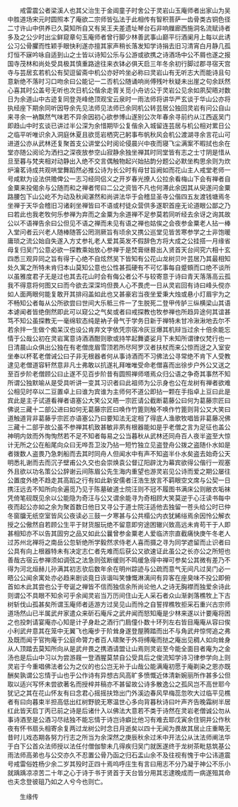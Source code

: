 <!-- { "loadSidebar": true } -->
　　戒雷震公者梁溪人也其父治生于金阊童子时舍公于灵岩山玉庵师者出家山为吴中胜道场宋元时圆照本了庵欲二宗师皆弘法于此相传有智积菩萨一齿骨类古铜色径二寸许山中供养已久莫知所自又有吴王夫差遗址琴台石非响屧廊西施洞名流赋诗者多及之公少时出尘鲜窥章句玉庵师者曾行脚少林善武事山巅平衍酒阑月上每以此诱公习公骨臞而性颖手眼快利遂亦擅其家声稍长落发知学诗捐去旧习清宵白月静几孤灯恒不寐吟咏自适到山之士皆以诗知公乐与公游或欲携之诗酒场中公不屑也遂之报国寺茂林和尚处受具极其慎重路途往来衣钵必俱天启三年冬余初行脚过郡寻宿天宫寺与芸居玄若机公有契逗留斋中机公亦好吟坐必称曰灵岩山有无听志大而能诗且句意新绝不落时习口吻余曰公能记一二否机公随诵响尚傅残叶秋疑未出崖之句余跃然心喜其时公盖号无听也次日机公偕余走胥关觅小舟访公于灵岩公见余如夙契晤对数日为余道山中古迹复同登尧峰绝顶观宝云泉时一雨法师将讲华严玄谈于华山公亦将执经座下期余同听因导余先见法师见法师已余同机公转芸居公独回灵岩有问公自山来寻余一衲飘然气味若不异余因初心欲参博山遂别公次年春余寻前约从江西返吴门即趋山中时玄谈已讲过半公深为余惜期毕公复偕余入城留连芸居与机公相对累日公之临平听唯识余入洞庭休夏且欲觅岩栖究己躬事布帆秋风会机公渡湖寻余言花山可进道公亦从武林还复聚首支公讲堂公时阅论侵晨兴中夜而寝飞尘满案不暇拭也余在堂亦随公阅论为洒扫之深夜放参空山寂静余独坐禅其时同堂皆有志之士寸阴是惜从旦至暮与梵夹相对动静出入绝不交言偶触物起兴始拈韵分题公必默坐构思余则为炊炉瀹茗诗成共观哄堂舞蹈然必推公诗为长公时有母甘旨阙如而花山主人戒堂老师一号咸默为设法供赡俾公一志习经同侣义之开岁春光撩人公拉余看梅山下会有禅者自金粟来投偈余与公随而和之禅者愕曰二公之资皆不凡也何滞此余因其从臾遂问金粟路腰包下山公屹不为动及秋闻湛然和尚讲法华于会稽显圣寺公偕四五友渡钱塘焉冬坐禅于天华会稽旧习诸刹坐禅皆曰不语或村徒众营供多遂职首座无论道眼公鄙之乃曰若此也我老牧何乐参禅为弃而之金粟为余道禅不足参莫若同听经去余讶之询其故公以不语禅告余曰公但见不语之禅而未见有语之禅也姑俟之会夜参金粟老人拈一棒入堂问者云兴老人随棒随答公罔测厥旨有顷余又携公巡堂见皆苦寒参学之士非饱暖庸琐之流公始自失遂入方丈参礼老人爱其英发不假辞色方将大成之公挂搭一月缘省母复归吴门公意必欲一探教乘始放心参禅于是焚膏继晷出入贤首天台间究六相十玄四悉三观异同之旨有得于心绝不自炫然吴下皆知有公花山龙树贝叶芸居乃其最相知处久寓之所特未肯归本山莫知公意也公性甚孤硬有不可忆事每自蹙頞而口绝不谈所以虽雅度君子无是过也其去花山时会有侮公者公不与较寄意于诗曰青天落落高云孤我不得意将何图又曰而今欲去深深坞但畏人心不畏虎一日从灵岩回有诗曰峰头傥亦如人面两眼何能复敢开其排闷盖如此也又甚豪宕当夜坐爱秉大烛或悬小灯眉宇为之不畅知公者每从公所欲尝曰世间大乐秪三件一了生脱死二登甲传胪三纵横梁山其语本谑闻者皆绝倒然即此可以窥公之气矣或者曰戒探教也牧参禅也所趋异途何其谊甚笃不知公虽探教无一毫绵软态纯是衲子骨气于学务日新于禅特未甘冷湫湫地去尔不若余拌一生做个痴呆汉也设公肯弃文字依凭宗宿冷灰豆爆其机辩当过余十倍余能忘情于公哉公初在灵岩寓意诗酒酒酣则歌或持竿起舞婆娑月下未知所谓律仪梵行也一日清晨山众俱出公独在有老僧庞眉雪顶若所尽阿罗汉者扶杖而来公惊而迓之入室安坐奉以杯茗老僧诫公曰子非无根器者何从事诗酒而不习佛法公寻常绝不肯下人受教逮见老僧道容轩然意非凡士弗敢以抗遂礼拜唯唯受命老僧喜而出徐步户外公又送之至百步阶老僧顾公曰止遂不见百步阶昔有圆照禅师塔焉众归公语之争奇其事然不知所谓公独默喻从是受具听讲一变其习识者曰此祖师为公示身也公在龙树有禅者欲难公相见时卒以二豆置卓上曰谁为宾谁为主师何不道公即拈一颗在手指卓上豆曰此是宾此是主子试道看禅者语塞公大笑公又晤一宗匠请公截断葛藤公曰何为葛藤宗匠曰佛说三藏十二部公进曰如何无葛藤宗匠曰唤作竹篦则触不唤作竹篦则背公又大笑曰道触道背非葛藤乎宗匠亦语塞公乃曰要知法无定相了得底人渔歌牧唱皆非葛藤况佛三藏十二部乎故公虽不参禅其机致甚敏非夙有根器能如是乎老僧之言为足征也盖公神明内敛而外恂恂然若不足不知者每易之公当暮秋从武林还同舟百人夜半盗至大惊计无所之公在船尾向众曰无哗吾卫汝乃拈一短竹独立见盗登舟公拨之盗随仆水如是者拨数人盗畏乃急刺船而去其时同舟人但闻水中有声不知盗半仆水矣盗去始奇公天明悉礼谢而去而沉子壁甫公久交也会崇焕袁公督辽阳辟沈为幕宾欲得公偕行一观塞外且欲以功名策公公辞谢云间陈眉公先生海内重望也游灵岩见公诗而爱之期公屡往公置度外绝不趋走其高蹈之行有如此新安儒者汪浩生放言不羁眼空文席与公契一日携汪远去不知所向余遍觅乃见于陈墓破道士院汪则不冠不履图书满床公则敝衣垢袜凭倚笔砚既见余以公能隐为奇汪与公又谓余能寻为奇相顾大笑莫逆于心汪读书每中夜而起公亦如之余为聚首数日他日又寻公于道士院汪适他去独留一苍头给公时已仲冬窗牖无纸空室皆风公夜读必三鼓一夕寒甚与公共榻公内衣犹絺绤焉余因怜公解衣授之公傲然自若顾公生平于财货服玩绝不留意即穷途困辙兴致高远未肯苟干于人即甚相知亦不以告其固穷之品又如此公曩曾参金粟老人爱临济宗直截痛快庚午冬老人过苏州北禅将之南岳公忽斩绝所学毅然求侍老人喜而摄之寻为同学遮留而止识者曰公具有向上根器特未有决定志仁者先难而后获公又欲速证此虽公之长亦公之所短也善哉古宿云参禅须如调弦之法急则弦断缓则不鸣缓急得中禅可参矣公其微有差乃不得为河北烜赫儿孙满其初志欤后数年余在明州踪迹与公疏而意气无间凡过吴门必一晤公公闻余寓处亦必趋来剧谈竟日诙谐叫笑慷慨淋漓间有异客在座臭味不投公即俯首如木此其尝也公于夸诞之禅皆不信而独信余所尚论他人之诗无胸襟而独爱余诗此则谓公不具眼不知余可乎余闻灵岩当万历间住山无人采石者众山渐剥落樵牧上下古树斩伐山孤甚矣所谓玉庵师者适游方过吴见山而怜之自誓捍樵牧拒采石重兴古宗师道场然山已半属武弁家遣众来斫石庵斥之武弁闻而怒知庵是少林来遂以计要庵将困之也投刺请宴庵亦心知是计孑身赴之酒行门扃僮仆数十环列左右皆目庵庵从容曰俟小利武弁意其在笼中无翼飞也庵步于阶耸身遂登屋腾踏而出不与角武弁惊愕追之弗及既而闻于官拘庵于公庭命膂力者百人啸聚于外将缚庵而挞之庵出见稠人如向耸身从人顶踏去莫知所向从是武弁畏之携酒请盟让山焉则灵岩至今能全面目者庵为之金汤也是后山中习以为尝游屐一登酒腥莫禁自公受具后之俊流知学诗习律参学向上则灵岩于今重唱佛法者公为之仪的也公岂无补于山哉公能满庵初愿于庵剃染之恩亦既酬矣孰谓公忘情于山也乎公作诗有异想古风高旷多愤慨近体清新婉丽所作甚多公但取以适兴写怀未尝欲著名而授梓并稿亦不甚留故公诗多散逸公之孤风岂不高世耶今犹记之其在花山怀友有曰念君心摇摇扶筇出门外溪边春风早梅蕊忽吹大过临平见樵者有曰向暮束半担高低出红树野貌无寒温世心多向背暮秋诗曰叶声齐告晚霜树半居红此皆天启丁丙已前之诗是后诸什入以佛法大意若不类于诗然在灵岩老僧诚公勿从事诗酒至是公酒习尽祛独不能忘情于诗岂诗癖比他习有难去耶戊寅余住铜井公作秋夜有怀书扇头相寄余复两过龙树公时念日月逝矣以四十无闻为畏故其居止庄重略无昔时儿戏态期各努力行志之所当为余深然之庚辰秋余过禾中开法公从汰法师阐法华于白下公首众法师授以法任付僧伽黎未几得疾归吴门就医遂终于龙树茶毗慈筑基公雨法师高弟也与公交亦久不忍置公骨乃函之归石盂山余不及往视有愧于中公讳道震号戒雷俗姓杨少余二岁其殁时正四十焉呜呼庄生有言曰用志不分乃凝于神公不乐小就踽踽凉凉苦二十年之心于诗于书于贤首于天台皆分用其志逮晚成而一病遂殂其命也夫念登彼砠乃如之人兮今也则亡。

　　生缘传

